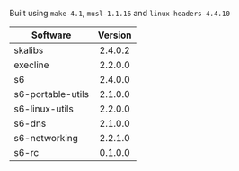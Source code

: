 Built using `make-4.1`, `musl-1.1.16` and `linux-headers-4.4.10`

| Software | Version |
| -------- |:-------:|
| skalibs | 2.4.0.2 |
| execline | 2.2.0.0 |
| s6 | 2.4.0.0 |
| s6-portable-utils | 2.1.0.0 |
| s6-linux-utils | 2.2.0.0 |
| s6-dns | 2.1.0.0 |
| s6-networking | 2.2.1.0 |
| s6-rc | 0.1.0.0 |


